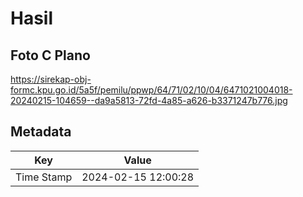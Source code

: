 # Hasil

## Foto C Plano

https://sirekap-obj-formc.kpu.go.id/5a5f/pemilu/ppwp/64/71/02/10/04/6471021004018-20240215-104659--da9a5813-72fd-4a85-a626-b3371247b776.jpg


## Metadata

| Key        | Value               |
| ---------- | ------------------- |
| Time Stamp | 2024-02-15 12:00:28 |



